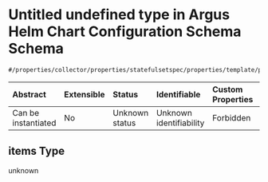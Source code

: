 # Untitled undefined type in Argus Helm Chart Configuration Schema Schema

```txt
#/properties/collector/properties/statefulsetspec/properties/template/properties/spec/properties/tolerations/items#/properties/collector/properties/statefulsetSpec/properties/template/properties/spec/properties/tolerations/items
```



| Abstract            | Extensible | Status         | Identifiable            | Custom Properties | Additional Properties | Access Restrictions | Defined In                                                        |
| :------------------ | :--------- | :------------- | :---------------------- | :---------------- | :-------------------- | :------------------ | :---------------------------------------------------------------- |
| Can be instantiated | No         | Unknown status | Unknown identifiability | Forbidden         | Allowed               | none                | [values.schema.json\*](values.schema.json "open original schema") |

## items Type

unknown
